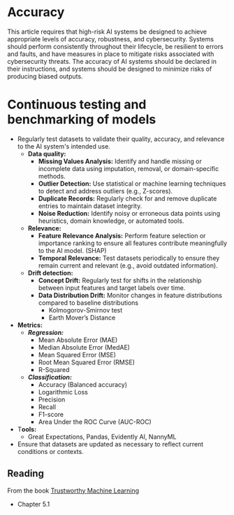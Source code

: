 # Accuracy

This article requires that high-risk AI systems be designed to achieve appropriate levels of accuracy, robustness, and cybersecurity. Systems should perform consistently throughout their lifecycle, be resilient to errors and faults, and have measures in place to mitigate risks associated with cybersecurity threats. The accuracy of AI systems should be declared in their instructions, and systems should be designed to minimize risks of producing biased outputs.


# Continuous testing and benchmarking of models

- Regularly test datasets to validate their quality, accuracy, and relevance to the AI system's intended use.
    - **Data quality:**
        - **Missing Values Analysis:** Identify and handle missing or incomplete data using imputation, removal, or domain-specific methods.
        - **Outlier Detection:** Use statistical or machine learning techniques to detect and address outliers (e.g., Z-scores).
        - **Duplicate Records:** Regularly check for and remove duplicate entries to maintain dataset integrity.
        - **Noise Reduction:** Identify noisy or erroneous data points using heuristics, domain knowledge, or automated tools.
    - **Relevance:**
        - **Feature Relevance Analysis:** Perform feature selection or importance ranking to ensure all features contribute meaningfully to the AI model. (SHAP)
        - **Temporal Relevance:** Test datasets periodically to ensure they remain current and relevant (e.g., avoid outdated information).
    - **Drift detection:**
        - **Concept Drift:** Regularly test for shifts in the relationship between input features and target labels over time.
        - **Data Distribution Drift:** Monitor changes in feature distributions compared to baseline distributions
            - Kolmogorov-Smirnov test
            - Earth Mover’s Distance
- **Metrics:**
    - ***Regression:***
        - Mean Absolute Error (MAE)
        - Median Absolute Error (MedAE)
        - Mean Squared Error (MSE)
        - Root Mean Squared Error (RMSE)
        - R-Squared
    - ***Classification:***
        - Accuracy (Balanced accuracy)
        - Logarithmic Loss
        - Precision
        - Recall
        - F1-score
        - Area Under the ROC Curve (AUC-ROC)
- T**ools:**
    - Great Expectations, Pandas, Evidently AI, NannyML
- Ensure that datasets are updated as necessary to reflect current conditions or contexts.



## Reading
From the book [Trustworthy Machine Learning](https://trustworthyml.io/)
* Chapter 5.1